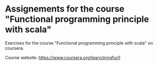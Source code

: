 # Assignements for the course "Functional programming principle with scala"

Exercises for the course "Functional programming principle with scala" on coursera.

Course website: https://www.coursera.org/learn/progfun1
